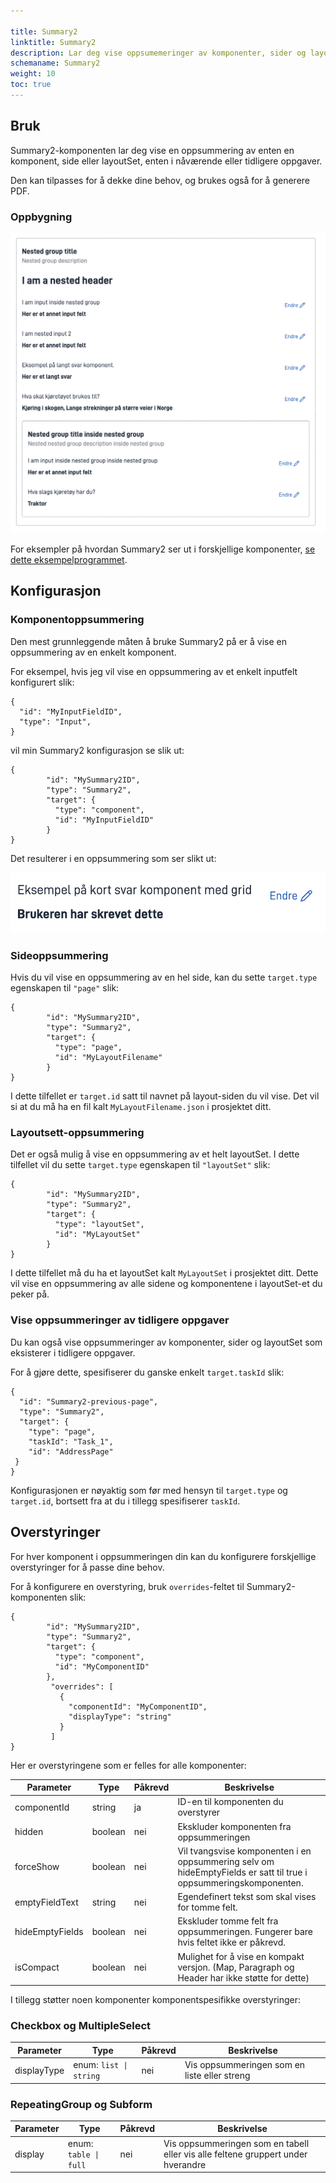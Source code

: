 ```yaml
---

title: Summary2  
linktitle: Summary2  
description: Lar deg vise oppsumemeringer av komponenter, sider og layoutSets  
schemaname: Summary2  
weight: 10   
toc: true
---
```


## Bruk

Summary2-komponenten lar deg vise en oppsummering av enten en komponent, side eller layoutSet, enten i nåværende eller tidligere oppgaver.

Den kan tilpasses for å dekke dine behov, og brukes også for å generere PDF.

### Oppbygning

![Summary2](./summary2.png "Eksempel på Summary2-komponenter inne i grupper")

For eksempler på hvordan Summary2 ser ut i forskjellige komponenter, [se dette eksempelprogrammet](https://ttd.apps.tt02.altinn.no/ttd/component-library).

## Konfigurasjon

### Komponentoppsummering

Den mest grunnleggende måten å bruke Summary2 på er å vise en oppsummering av en enkelt komponent.

For eksempel, hvis jeg vil vise en oppsummering av et enkelt inputfelt konfigurert slik:

```json{hl_lines="6-"}
{
  "id": "MyInputFieldID",
  "type": "Input",
}
```

vil min Summary2 konfigurasjon se slik ut:

```json{hl_lines="6-"}
{
        "id": "MySummary2ID",
        "type": "Summary2",
        "target": {
          "type": "component",
          "id": "MyInputFieldID"
        }
}
```

Det resulterer i en oppsummering som ser slikt ut:

![Summary2](./examplesummary.png "Eksempel på Summary2-komponenter inne i grupper")

### Sideoppsummering

Hvis du vil vise en oppsummering av en hel side, kan du sette ```target.type``` egenskapen til ```"page"``` slik:

```json{hl_lines="6-"}
{
        "id": "MySummary2ID",
        "type": "Summary2",
        "target": {
          "type": "page",
          "id": "MyLayoutFilename"
        }
}
```

I dette tilfellet er ```target.id``` satt til navnet på layout-siden du vil vise. Det vil si at du må ha en fil kalt ```MyLayoutFilename.json``` i prosjektet ditt.

### Layoutsett-oppsummering

Det er også mulig å vise en oppsummering av et helt layoutSet. I dette tilfellet vil du sette ```target.type``` egenskapen til ```"layoutSet"``` slik:

```json{hl_lines="6-"}
{
        "id": "MySummary2ID",
        "type": "Summary2",
        "target": {
          "type": "layoutSet",
          "id": "MyLayoutSet"
        }
}
```

I dette tilfellet må du ha et layoutSet kalt ```MyLayoutSet``` i prosjektet ditt. Dette vil vise en oppsummering av alle sidene og komponentene i  layoutSet-et du peker på.

### Vise oppsummeringer av tidligere oppgaver

Du kan også vise oppsummeringer av komponenter, sider og layoutSet som eksisterer i tidligere oppgaver.

For å gjøre dette, spesifiserer du ganske enkelt ```target.taskId``` slik:

```json{hl_lines="6-"}
{
  "id": "Summary2-previous-page",
  "type": "Summary2",
  "target": {
    "type": "page",
    "taskId": "Task_1",
    "id": "AddressPage"
 }
}
```

Konfigurasjonen er nøyaktig som før med hensyn til ```target.type``` og ```target.id```, bortsett fra at du i tillegg spesifiserer ```taskId```.

## Overstyringer

For hver komponent i oppsummeringen din kan du konfigurere forskjellige overstyringer for å passe dine behov.

For å konfigurere en overstyring, bruk ```overrides```-feltet til Summary2-komponenten slik:

```json{hl_lines="6-"}
{
        "id": "MySummary2ID",
        "type": "Summary2",
        "target": {
          "type": "component",
          "id": "MyComponentID"
        },
         "overrides": [
           {
             "componentId": "MyComponentID",
             "displayType": "string"
           }
         ]
}
```

Her er overstyringene som er felles for alle komponenter:

| Parameter       | Type    | Påkrevd | Beskrivelse                                                                                                            |
|-----------------|---------|---------|------------------------------------------------------------------------------------------------------------------------|
| componentId     | string  | ja      | ID-en til komponenten du overstyrer                                                                                    |
| hidden          | boolean | nei     | Ekskluder komponenten fra oppsummeringen                                                                               |
| forceShow       | boolean | nei     | Vil tvangsvise komponenten i en oppsummering selv om hideEmptyFields er satt til true i oppsummeringskomponenten.      |
| emptyFieldText  | string  | nei     | Egendefinert tekst som skal vises for tomme felt.                                                                       |
| hideEmptyFields | boolean | nei     | Ekskluder tomme felt fra oppsummeringen. Fungerer bare hvis feltet ikke er påkrevd.                                    |
| isCompact       | boolean | nei     | Mulighet for å vise en kompakt versjon. (Map, Paragraph og Header har ikke støtte for dette)                           |

I tillegg støtter noen komponenter komponentspesifikke overstyringer:

### Checkbox og MultipleSelect

| Parameter       | Type                       | Påkrevd | Beskrivelse                                  |
|-----------------|----------------------------|---------|----------------------------------------------|
| displayType     | enum: ```list \| string``` | nei     | Vis oppsummeringen som en liste eller streng |

### RepeatingGroup og Subform

| Parameter       | Type                       | Påkrevd | Beskrivelse                                                                             |
|-----------------|----------------------------|---------|-----------------------------------------------------------------------------------------|
| display         | enum: ```table \| full```  | nei     | Vis oppsummeringen som en tabell eller vis alle feltene gruppert under hverandre        |
